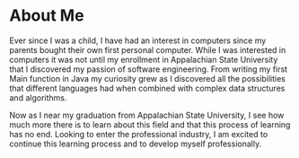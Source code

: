 # About Me

Ever since I was a child, I have had an interest in computers since my parents bought their own first personal computer. While I was interested in computers it was not until my enrollment in Appalachian State University that I discovered my passion of software engineering. From writing my first Main function in Java my curiosity grew as I discovered all the possibilities that different languages had when combined with complex data structures and algorithms.  

Now as I near my graduation from Appalachian State University, I see how much more there is to learn about this field and that this process of learning has no end. Looking to enter the professional industry, I am excited to continue this learning process and to develop myself professionally. 

